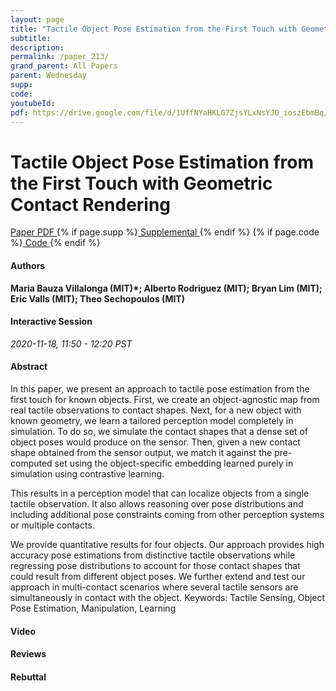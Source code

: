 ```yaml
---
layout: page
title: "Tactile Object Pose Estimation from the First Touch with Geometric Contact Rendering"
subtitle: 
description:
permalink: /paper_213/
grand_parent: All Papers
parent: Wednesday
supp: 
code: 
youtubeId: 
pdf: https://drive.google.com/file/d/1UffNYaHKLG7ZjsYLxNsYJO_ioszEbmBq/view
---
```


# Tactile Object Pose Estimation from the First Touch with Geometric Contact Rendering

<a href="https://drive.google.com/file/d/1UffNYaHKLG7ZjsYLxNsYJO_ioszEbmBq/view" target="_blank" rel="noopener noreferrer" class="btn btn-blue"><i class="fa fa-file-text-o" aria-hidden="true"></i> Paper PDF </a> {% if page.supp %}<a href="" target="_blank" rel="noopener noreferrer" class="btn btn-green"><i class="fa fa-file-text-o" aria-hidden="true"></i> Supplemental </a>{% endif %} {% if page.code %}<a href="" target="_blank" rel="noopener noreferrer" class="btn btn-green"><i class="fa fa-github" aria-hidden="true"></i> Code </a>{% endif %} 

#### Authors
**Maria Bauza Villalonga (MIT)*; Alberto Rodriguez (MIT); Bryan Lim (MIT); Eric  Valls (MIT); Theo  Sechopoulos (MIT)**

#### Interactive Session
*2020-11-18, 11:50 - 12:20 PST*

#### Abstract
In this paper, we present an approach to tactile pose estimation from the first touch for known objects. First, we create an object-agnostic map from real tactile observations to contact shapes. Next, for a new object with known geometry, we learn a tailored perception model completely in simulation. To do so, we simulate the contact shapes that a dense set of object poses would produce on the sensor. Then, given a new contact shape obtained from the sensor output, we match it against the pre-computed set using the object-specific embedding learned purely in simulation using contrastive learning.

This results in a perception model that can localize objects from a single tactile observation. It also allows reasoning over pose distributions and including additional pose constraints coming from other perception systems or multiple contacts.

We provide quantitative results for four objects. Our approach provides high accuracy pose estimations from distinctive tactile observations while regressing pose distributions to account for those contact shapes that could result from different object poses. We further extend and test our approach in multi-contact scenarios where several tactile sensors are simultaneously in contact with the object.
Keywords: Tactile Sensing, Object Pose Estimation, Manipulation, Learning

#### Video 

#### Reviews

#### Rebuttal

